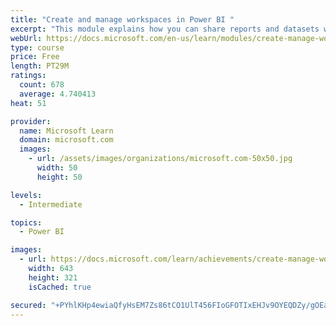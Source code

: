 ```yaml
---
title: "Create and manage workspaces in Power BI "
excerpt: "This module explains how you can share reports and datasets with your users and how to create a deployment strategy that makes sense for you and your organization. Furthermore, you will learn about data lineage in Microsoft Power BI."
webUrl: https://docs.microsoft.com/en-us/learn/modules/create-manage-workspaces-power-bi/
type: course
price: Free
length: PT29M
ratings:
  count: 678
  average: 4.740413
heat: 51

provider:
  name: Microsoft Learn
  domain: microsoft.com
  images:
    - url: /assets/images/organizations/microsoft.com-50x50.jpg
      width: 50
      height: 50

levels:
  - Intermediate

topics:
  - Power BI

images:
  - url: https://docs.microsoft.com/learn/achievements/create-manage-workspaces-power-bi-social.png
    width: 643
    height: 321
    isCached: true

secured: "+PYhlKHp4ewiaQfyHsEM7Zs86tCO1UlT456FIoGFOTIxEHJv9OYEQDZy/gOEaHzOCc3LkcN+w/KpbkxqNqizJslK8mvr2Ibd/FMV/y/JM7436QWEtbX6Fp7fy8DuoayhtNt6ttelPIskHECoupRZZXcwQy8DyErLylbV0dE2T24bqLtk9zn6KUM1jEjG43k7yU3dEApsclxxWpCvcTDTVNQ+W5mWi73VxfN7eJ2OnA6gdtOZYOIDpx6jqAZK+lFYf28WqQUwFB4oKk9NfljoaR37ststwCH38hACBT4Om5NZ0SJ12S6nqrAqQqu3EExp07AONXK5+pY3RFEsjwmjs3UpnUBX3XUpMpLXnwnMkbu/gJTC8VweT4ovHLPT8B4ltg2lRQG8qFmEmrzzPo9VjM+PIjtQ0YX3SETn2dHwtNE=;/HvBUHOItEJYJyh2T7v6dw=="
---
```


